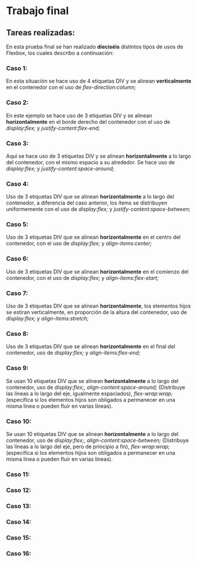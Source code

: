 # Trabajo final

## Tareas realizadas:
En esta prueba final se han realizado **dieciséis** distintos tipos de usos de Flexbox, los cuales describo a continuación:

### Caso 1:
En esta situación se hace uso de 4 etiquetas DIV y se alinean **verticalmente** en el contenedor con el uso de *flex-direction:column;*

### Caso 2:
En este ejemplo se hace uso de 3 etiquetas DIV y se alinean **horizontalmente** en el borde derecho del contenedor con el uso de *display:flex;* y *justify-content:flex-end;*

### Caso 3:
Aquí se hace uso de 3 etiquetas DIV y se alinean **horizontalmente** a lo largo del contenedor, con el mismo espacio a su alrededor. Se hace uso de *display:flex;* y *justify-content:space-around;*

### Caso 4:
Uso de 3 etiquetas DIV que se alinean **horizontalmente** a lo largo del contenedor, a diferencia del caso anterior, los ítems se distribuyen uniformemente con el uso de *display:flex;* y *justify-content:space-between;*

### Caso 5:
Uso de 3 etiquetas DIV que se alinean **horizontalmente** en el centro del contenedor, con el uso de *display:flex;* y *align-items:center;*

### Caso 6:
Uso de 3 etiquetas DIV que se alinean **horizontalmente** en el comienzo del contenedor, con el uso de *display:flex;* y *align-items:flex-start;*

### Caso 7:
Uso de 3 etiquetas DIV que se alinean **horizontalmente**, los elementos hijos se estiran verticalmente, en proporción de la altura del contenedor, uso de *display:flex;* y *align-items:stretch;*

### Caso 8:
Uso de 3 etiquetas DIV que se alinean **horizontalmente** en el final del contenedor, uso de *display:flex;* y *align-items:flex-end;*

### Caso 9:
Se usan 10 etiquetas DIV que se alinean **horizontalmente** a lo largo del contenedor, uso de *display:flex;*, *align-content:space-around;* (Distribuye las líneas a lo largo del eje, igualmente espaciados), *flex-wrap:wrap;* (especifica si los elementos hijos son obligados a permanecer en una misma línea o pueden fluir en varias líneas).

### Caso 10:
Se usan 10 etiquetas DIV que se alinean **horizontalmente** a lo largo del contenedor, uso de *display:flex;*, *align-content:space-between;* (Distribuye las líneas a lo largo del eje, pero de principio a fin), *flex-wrap:wrap;* (especifica si los elementos hijos son obligados a permanecer en una misma línea o pueden fluir en varias líneas).

### Caso 11:


### Caso 12:


### Caso 13:


### Caso 14:


### Caso 15:


### Caso 16:
